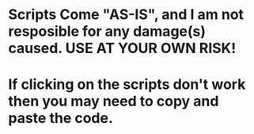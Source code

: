 # **Scripts Come "AS-IS", and I am not resposible for any damage(s) caused. USE AT YOUR OWN RISK!**
# If clicking on the scripts don't work then you may need to copy and paste the code.
